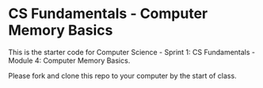 # CS Fundamentals - Computer Memory Basics

This is the starter code for Computer Science - Sprint 1: CS Fundamentals - Module 4: Computer Memory Basics.

Please fork and clone this repo to your computer by the start of class.
